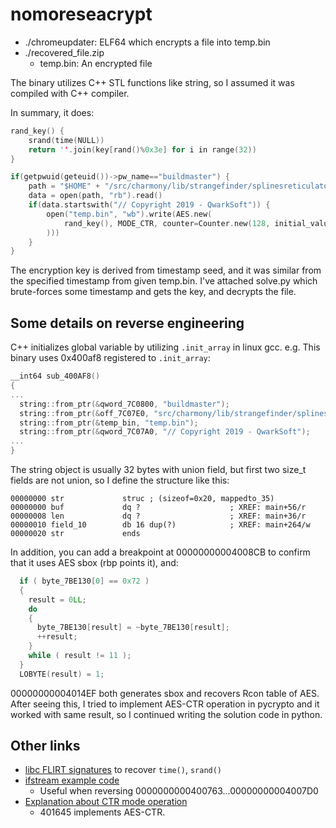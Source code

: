 # nomoreseacrypt

- ./chromeupdater: ELF64 which encrypts a file into temp.bin
- ./recovered_file.zip
  - temp.bin: An encrypted file

The binary utilizes C++ STL functions like string, so I assumed it was compiled with C++ compiler.

In summary, it does:

```c
rand_key() {
	srand(time(NULL))
	return ''.join(key[rand()%0x3e] for i in range(32))
}

if(getpwuid(geteuid())->pw_name=="buildmaster") {
	path = "$HOME" + "/src/charmony/lib/strangefinder/splinesreticulator.cpp"
	data = open(path, "rb").read()
	if(data.startswith("// Copyright 2019 - QwarkSoft")) {
		open("temp.bin", "wb").write(AES.new(
			rand_key(), MODE_CTR, counter=Counter.new(128, initial_value=0xe4b8c75accb877dab0f5a6f0a7aa0e67
		)))
	}
}
```

The encryption key is derived from timestamp seed, and it was similar from the specified timestamp from given temp.bin. I've attached solve.py which brute-forces some timestamp and gets the key, and decrypts the file.

## Some details on reverse engineering

C++ initializes global variable by utilizing `.init_array` in linux gcc. e.g. This binary uses 0x400af8 registered to `.init_array`:

```c
__int64 sub_400AF8()
{
...
  string::from_ptr(&qword_7C0800, "buildmaster");
  string::from_ptr(&off_7C07E0, "src/charmony/lib/strangefinder/splinesreticulator.cpp");
  string::from_ptr(&temp_bin, "temp.bin");
  string::from_ptr(&qword_7C07A0, "// Copyright 2019 - QwarkSoft");
...
}
```

The string object is usually 32 bytes with union field, but first two size_t fields are not union, so I define the structure like this:

```
00000000 str             struc ; (sizeof=0x20, mappedto_35)
00000000 buf             dq ?                    ; XREF: main+56/r
00000008 len             dq ?                    ; XREF: main+36/r
00000010 field_10        db 16 dup(?)            ; XREF: main+264/w
00000020 str             ends
```

In addition, you can add a breakpoint at 00000000004008CB to confirm that it uses AES sbox (rbp points it), and:

```c
  if ( byte_7BE130[0] == 0x72 )
  {
    result = 0LL;
    do
    {
      byte_7BE130[result] = ~byte_7BE130[result];
      ++result;
    }
    while ( result != 11 );
  }
  LOBYTE(result) = 1;
```

00000000004014EF both generates sbox and recovers Rcon table of AES. After seeing this, I tried to implement AES-CTR operation in pycrypto and it worked with same result, so I continued writing the solution code in python.

## Other links

- [libc FLIRT signatures](https://github.com/push0ebp/sig-database) to recover `time()`, `srand()`
- [ifstream example code](http://www.cplusplus.com/reference/fstream/ifstream/is_open/)
  - Useful when reversing 0000000000400763...00000000004007D0
- [Explanation about CTR mode operation](https://en.wikipedia.org/wiki/Block_cipher_mode_of_operation#Counter_(CTR))
  - 401645 implements AES-CTR.
